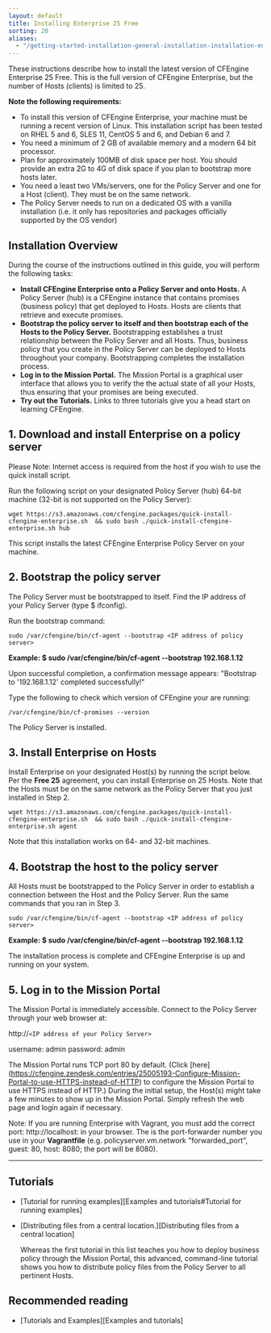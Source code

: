 ```yaml
---
layout: default
title: Installing Enterprise 25 Free
sorting: 20
aliases:
  - "/getting-started-installation-general-installation-installation-enterprise-free.html"
---
```


These instructions describe how to install the latest version of CFEngine Enterprise 25 Free. This is the full
version of CFEngine Enterprise, but the number of Hosts (clients) is limited to 25.

**Note the following requirements:**

- To install this version of CFEngine Enterprise, your machine must be running a recent version of Linux.
  This installation script has been tested on RHEL 5 and 6, SLES 11, CentOS 5 and 6, and Debian 6 and 7.
- You need a minimum of 2 GB of available memory and a modern 64 bit processor.
- Plan for approximately 100MB of disk space per host. You should provide an
  extra 2G to 4G of disk space if you plan to bootstrap more hosts later.
- You need a least two VMs/servers, one for the Policy Server and one for a Host (client). They must be on the same network.
- The Policy Server needs to run on a dedicated OS with a vanilla installation (i.e. it only has repositories and packages officially
  supported by the OS vendor)

## Installation Overview

During the course of the instructions outlined in this guide, you will perform the following tasks:

- **Install CFEngine Enterprise onto a Policy Server and onto Hosts.**
  A Policy Server (hub) is a CFEngine instance that contains promises (business policy) that get deployed to Hosts.
  Hosts are clients that retrieve and execute promises.
- **Bootstrap the policy server to itself and then bootstrap each of the Hosts to the Policy Server.** Bootstrapping establishes a trust relationship between the Policy Server
  and all Hosts. Thus, business policy that you create in the Policy Server can be deployed to Hosts throughout your company.
  Bootstrapping completes the installation process.
- **Log in to the Mission Portal.** The Mission Portal is a graphical user interface that allows you to verify the
  the actual state of all your Hosts, thus ensuring that your promises are being executed.
- **Try out the Tutorials.** Links to three tutorials give you a head start on learning CFEngine.

## 1. Download and install Enterprise on a policy server

Please Note: Internet access is required from the host if you wish to use the quick install script.

Run the following script on your designated Policy Server (hub) 64-bit machine (32-bit is not supported on the Policy Server):

```command
wget https://s3.amazonaws.com/cfengine.packages/quick-install-cfengine-enterprise.sh  && sudo bash ./quick-install-cfengine-enterprise.sh hub
```

This script installs the latest CFEngine Enterprise Policy Server on your machine.

## 2. Bootstrap the policy server

The Policy Server must be bootstrapped to itself. Find the IP address of your Policy Server (type $ ifconfig).

Run the bootstrap command:

```command
sudo /var/cfengine/bin/cf-agent --bootstrap <IP address of policy server>
```

**Example: $ sudo /var/cfengine/bin/cf-agent --bootstrap 192.168.1.12**

Upon successful completion, a confirmation message appears: "Bootstrap to '192.168.1.12' completed successfully!"

Type the following to check which version of CFEngine your are running:

```command
/var/cfengine/bin/cf-promises --version
```

The Policy Server is installed.

## 3. Install Enterprise on Hosts

Install Enterprise on your designated Host(s) by running the script below. Per the **Free 25** agreement, you can
install Enterprise on 25 Hosts. Note that the Hosts must be
on the same network as the Policy Server that you just installed in Step 2.

```command
wget https://s3.amazonaws.com/cfengine.packages/quick-install-cfengine-enterprise.sh  && sudo bash ./quick-install-cfengine-enterprise.sh agent
```

Note that this installation works on 64- and 32-bit machines.

## 4. Bootstrap the host to the policy server

All Hosts must be bootstrapped to the Policy Server in order to establish a connection between the Host and
the Policy Server. Run the same commands that you ran in Step 3.

```command
sudo /var/cfengine/bin/cf-agent --bootstrap <IP address of policy server>
```

**Example: $ sudo /var/cfengine/bin/cf-agent --bootstrap 192.168.1.12**

The installation process is complete and CFEngine Enterprise is up and running on your system.

## 5. Log in to the Mission Portal

The Mission Portal is immediately accessible. Connect to the Policy Server
through your web browser at:

http://`<IP address of your Policy Server>`

username: admin
password: admin

The Mission Portal runs TCP port 80 by default. (Click [here] (https://cfengine.zendesk.com/entries/25005193-Configure-Mission-Portal-to-use-HTTPS-instead-of-HTTP)
to configure the Mission Portal to use HTTPS instead of HTTP.) During the initial setup, the Host(s) might take a few minutes to show up in the Mission Portal. Simply refresh the web page
and login again if necessary.

Note: If you are running Enterprise with Vagrant, you must add the
correct port: http://localhost:<port> in your browser. The <port> is the port-forwarder
number you use in your **Vagrantfile** (e.g. policyserver.vm.network "forwarded_port", guest: 80, host: 8080; the port will be 8080).

<hr>

## Tutorials

- [Tutorial for running examples][Examples and tutorials#Tutorial for running examples]

- [Distributing files from a central location.][Distributing files from a central location]

  Whereas the first tutorial in this list teaches you how to deploy business policy
  through the Mission Portal, this advanced, command-line tutorial shows you how to distribute policy files from the Policy Server to all pertinent Hosts.

## Recommended reading

- [Tutorials and Examples][Examples and tutorials]

